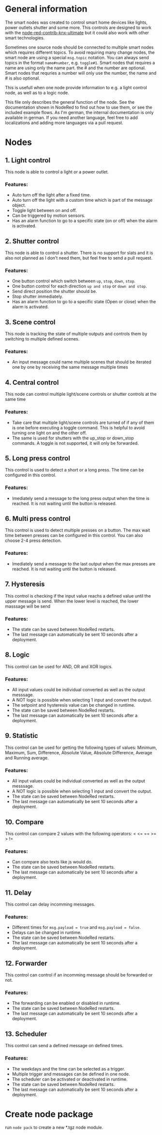 # General information

The smart nodes was created to control smart home devices like lights, power outlets shutter and some more.
This controls are designed to work with the [node-red-contrib-knx-ultimate](https://github.com/Supergiovane/node-red-contrib-knx-ultimate) but it could also work with other smart technologies.

Sometimes one source node should be connected to multiple smart nodes which requires different topics.
To avoid requiring many change nodes, the smart node are using a special `msg.topic` notation. You can always send topics in the format `name#number`, e.g. `toggle#1`.
Smart nodes that requires a name are using only the name part. the # and the number are optional. Smart nodes that requries a number will only use the number, the name and # is also optional.

This is usefull when one node provide information to e.g. a light control node, as well as to a logic node.

This file only describes the general function of the node. See the documentation shown in NodeRed to find out how to use them, or see the included example flows.
As I'm german, the internal documentation is only available in german. If you need another language, feel free to add localizations and adding more languages via a pull request.

# Nodes
## 1. Light control  
This node is able to control a light or a power outlet.

### **Features:**
* Auto turn off the light after a fixed time.
* Auto turn off the light with a custom time which is part of the message object.
* Toggle light between on and off.
* Can be triggered by motion sensors.
* Has an alarm function to go to a specific state (on or off) when the alarm is activated.

## 2. Shutter control
This node is able to control a shutter.
There is no support for slats and it is also not planned as I don't need them, but feel free to send a pull request.

### **Features:**
* One button control which switch between `up`, `stop`, `down`, `stop`.
* One button control for each direction `up and stop` or `down and stop`.
* Send direct position the shutter should be.
* Stop shutter immediately.
* Has an alarm function to go to a specific state (Open or close) when the alarm is activated.

## 3. Scene control
This node is tracking the state of multiple outputs and controls them by switching to multiple defined scenes.

### **Features:**
* An input message could name multiple scenes that should be iterated one by one by receiving the same message multiple times

## 4. Central control
This node can control multiple light/scene controls or shutter controls at the same time

### **Features:**
* Take care that multiple light/scene controls are turned of if any of them is one before executing a toggle command. This is helpful to avoid turning one light on and the other off.
* The same is used for shutters with the up_stop or down_stop commands. A toggle is not supported, it will only be forwarded.

## 5. Long press control
This control is used to detect a short or a long press.
The time can be configured in this control.

### **Features:**
* Imediately send a message to the long press output when the time is reached. It is not waiting until the button is released.

## 6. Multi press control
This control is used to detect multiple presses on a button.
The max wait time between presses can be configured in this control.
You can also choose 2-4 press detection.

### **Features:**
* Imediately send a message to the last output when the max presses are reached. It is not waiting until the button is released.

## 7. Hysteresis
This control is checking if the input value reachs a defined value until the upper message is send. When the lower level is reached, the lower masssage will be send

### **Features:**
* The state can be saved between NodeRed restarts.
* The last message can automatically be sent 10 seconds after a deployment.

## 8. Logic
This control can be used for AND, OR and XOR logics.

### **Features:**
* All input values could be individual converted as well as the output messsage.
* A NOT logic is possible when selecting 1 input and convert the output.
* The setpoint and hysteresis value can be changed in runtime.
* The state can be saved between NodeRed restarts.
* The last message can automatically be sent 10 seconds after a deployment.

## 9. Statistic
This control can be used for getting the following types of values: Minimum, Maximum, Sum, Difference, Absolute Value, Absolute Difference, Average and Running average.

### **Features:**
* All input values could be individual converted as well as the output messsage.
* A NOT logic is possible when selecting 1 input and convert the output.
* The state can be saved between NodeRed restarts.
* The last message can automatically be sent 10 seconds after a deployment.

## 10. Compare
This control can compare 2 values with the following operators: < <= == >= > !=

### **Features:**
* Can compare also texts like js would do.
* The state can be saved between NodeRed restarts.
* The last message can automatically be sent 10 seconds after a deployment.

## 11. Delay
This control can delay incomming messages.

### **Features:**
* Different times for `msg.payload = true` and `msg.payload = false`.
* Delays can be changed in runtime.
* The state can be saved between NodeRed restarts.
* The last message can automatically be sent 10 seconds after a deployment.

## 12. Forwarder
This control can control if an incomming message should be forwarded or not.

### **Features:**
* The forwarding can be enabled or disabled in runtime.
* The state can be saved between NodeRed restarts.
* The last message can automatically be sent 10 seconds after a deployment.

## 13. Scheduler
This control can send a defined message on defined times.

### **Features:**
* The weekdays and the time can be selected as a trigger.
* Multiple trigger and messages can be defined in one node.
* The scheduler can be activated or deactivated in runtime.
* The state can be saved between NodeRed restarts.
* The last message can automatically be sent 10 seconds after a deployment.

# Create node package
run `node pack` to create a new *.tgz node module.
